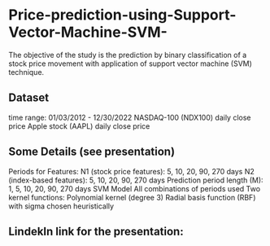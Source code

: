 # Price-prediction-using-Support-Vector-Machine-SVM-
The objective of the study is the prediction by binary classification of a stock price movement with application of support vector machine (SVM) technique.

## Dataset
time range: 01/03/2012 - 12/30/2022
NASDAQ-100 (NDX100) daily close price
Apple stock (AAPL) daily close price

## Some Details (see presentation)
Periods for Features:
N1 (stock price features): 5, 10, 20, 90, 270 days
N2 (index-based features): 5, 10, 20, 90, 270 days
Prediction period length (M): 1, 5, 10, 20, 90, 270 days
SVM Model
All combinations of periods used
Two kernel functions:
Polynomial kernel (degree 3)
Radial basis function (RBF) with sigma chosen heuristically

## LindekIn link for the presentation:


